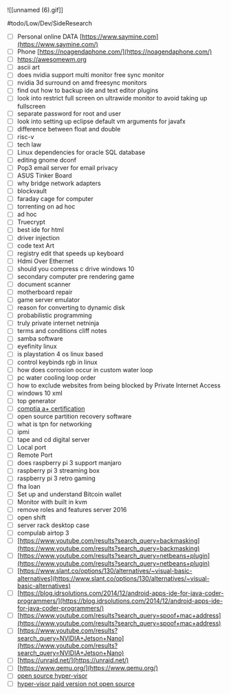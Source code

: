 ![[unnamed (6).gif]]

#todo/Low/Dev/SideResearch
- [ ] Personal online DATA [https://www.saymine.com](https://www.saymine.com/)  
- [ ] Phone [https://noagendaphone.com/](https://noagendaphone.com/)  
- [ ] https://awesomewm.org
- [ ] ascii art  
- [ ] does nvidia support multi monitor free sync monitor
- [ ] nvidia 3d surround on amd freesync monitors  
- [ ] find out how to backup ide and text editor plugins  
- [ ] look into restrict full screen on ultrawide monitor to avoid taking up fullscreen  
- [ ] separate password for root and user  
- [ ] look into setting up eclipse default vm arguments for javafx  
- [ ] difference between float and double  
- [ ] risc-v  
- [ ] tech law  
- [ ] Linux dependencies for oracle SQL database  
- [ ] editing gnome dconf  
- [ ] Pop3 email server for email privacy  
- [ ] ASUS Tinker Board  
- [ ] why bridge network adapters  
- [ ] blockvault  
- [ ] faraday cage for computer  
- [ ] torrenting on ad hoc  
- [ ] ad hoc  
- [ ] Truecrypt  
- [ ] best ide for html  
- [ ] driver injection  
- [ ] code text Art  
- [ ] registry edit that speeds up keyboard  
- [ ] Hdmi Over Ethernet  
- [ ] should you compress c drive windows 10  
- [ ] secondary computer pre rendering game  
- [ ] document scanner  
- [ ] motherboard repair  
- [ ] game server emulator  
- [ ] reason for converting to dynamic disk  
- [ ] probabilistic programming  
- [ ] truly private internet netninja  
- [ ] terms and conditions cliff notes  
- [ ] samba software  
- [ ] eyefinity linux  
- [ ] is playstation 4 os linux based  
- [ ] control keybinds rgb in linux  
- [ ] how does corrosion occur in custom water loop  
- [ ] pc water cooling loop order  
- [ ] how to exclude websites from being blocked by Private Internet Access  
- [ ] windows 10 xml  
- [ ] top generator  
- [ ] [comptia a+ certification](https://certification.comptia.org/certifications/a)  
- [ ] open source partition recovery software  
- [ ] what is tpn for networking  
- [ ] ipmi  
- [ ] tape and cd digital server  
- [ ] Local port  
- [ ] Remote Port  
- [ ] does raspberry pi 3 support manjaro  
- [ ] raspberry pi 3 streaming box  
- [ ] raspberry pi 3 retro gaming  
- [ ] fha loan  
- [ ] Set up and understand Bitcoin wallet  
- [ ] Monitor with built in kvm  
- [ ] remove roles and features server 2016  
- [ ] open shift  
- [ ] server rack desktop case  
- [ ] compulab airtop 3  
- [ ] [https://www.youtube.com/results?search_query=backmasking](https://www.youtube.com/results?search_query=backmasking) 
- [ ] [https://www.youtube.com/results?search_query=netbeans+plugin](https://www.youtube.com/results?search_query=netbeans+plugin)  
- [ ] [https://www.slant.co/options/130/alternatives/~visual-basic-alternatives](https://www.slant.co/options/130/alternatives/~visual-basic-alternatives)  
- [ ] [https://blog.idrsolutions.com/2014/12/android-apps-ide-for-java-coder-programmers/](https://blog.idrsolutions.com/2014/12/android-apps-ide-for-java-coder-programmers/)  
- [ ] [https://www.youtube.com/results?search_query=spoof+mac+address](https://www.youtube.com/results?search_query=spoof+mac+address)  
- [ ] [https://www.youtube.com/results?search_query=NVIDIA+Jetson+Nano](https://www.youtube.com/results?search_query=NVIDIA+Jetson+Nano) 
- [ ] [https://unraid.net/](https://unraid.net/)  
- [ ] [https://www.qemu.org/](https://www.qemu.org/)  
- [ ] [open source hyper-visor  ](https://xcp-ng.org/)
- [ ] [hyper-visor paid version not open source  ](https://www.citrix.com/products/citrix-hypervisor/)
